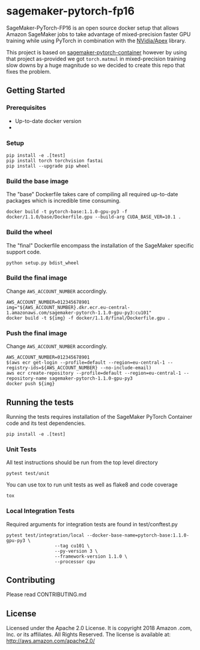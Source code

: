 # sagemaker-pytorch-fp16

SageMaker-PyTorch-FP16 is an open source docker setup that allows Amazon SageMaker jobs to take advantage of mixed-precision faster GPU training while using PyTorch in combination with the [NVidia/Apex](https://github.com/NVIDIA/apex) library.

This project is based on [sagemaker-pytorch-container](https://github.com/aws/sagemaker-pytorch-container) however by using that project as-provided we got `torch.matmul` in mixed-precision training slow downs by a huge magnitude so we decided to create this repo that fixes the problem.

## Getting Started

### Prerequisites
+ Up-to-date docker version
+

### Setup
    pip install -e .[test]
    pip install torch torchvision fastai
    pip install --upgrade pip wheel

### Build the base image
The "base" Dockerfile takes care of compiling all required up-to-date packages which is incredible time consuming.

    docker build -t pytorch-base:1.1.0-gpu-py3 -f docker/1.1.0/base/Dockerfile.gpu --build-arg CUDA_BASE_VER=10.1 .

### Build the wheel
The "final" Dockerfile encompass the installation of the SageMaker specific support code.

    python setup.py bdist_wheel

### Build the final image
Change `AWS_ACCOUNT_NUMBER` accordingly.

    AWS_ACCOUNT_NUMBER=012345678901
    img="${AWS_ACCOUNT_NUMBER}.dkr.ecr.eu-central-1.amazonaws.com/sagemaker-pytorch-1.1.0-gpu-py3:cu101"
    docker build -t ${img} -f docker/1.1.0/final/Dockerfile.gpu .

### Push the final image
Change `AWS_ACCOUNT_NUMBER` accordingly.

    AWS_ACCOUNT_NUMBER=012345678901
    $(aws ecr get-login --profile=default --region=eu-central-1 --registry-ids=${AWS_ACCOUNT_NUMBER} --no-include-email)
    aws ecr create-repository --profile=default --region=eu-central-1 --repository-name sagemaker-pytorch-1.1.0-gpu-py3
    docker push ${img}


## Running the tests
Running the tests requires installation of the SageMaker PyTorch Container code and its test dependencies.

    pip install -e .[test]

### Unit Tests
All test instructions should be run from the top level directory

    pytest test/unit

You can use tox to run unit tests as well as flake8 and code coverage

    tox


### Local Integration Tests
Required arguments for integration tests are found in test/conftest.py

    pytest test/integration/local --docker-base-name=pytorch-base:1.1.0-gpu-py3 \
                      --tag cu101 \
                      --py-version 3 \
                      --framework-version 1.1.0 \
                      --processor cpu

## Contributing
Please read CONTRIBUTING.md

## License
Licensed under the Apache 2.0 License. It is copyright 2018 Amazon .com, Inc. or its affiliates. All Rights Reserved. The license is available at: http://aws.amazon.com/apache2.0/
